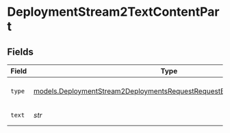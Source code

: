 # DeploymentStream2TextContentPart


## Fields

| Field                                                                                                                                                    | Type                                                                                                                                                     | Required                                                                                                                                                 | Description                                                                                                                                              |
| -------------------------------------------------------------------------------------------------------------------------------------------------------- | -------------------------------------------------------------------------------------------------------------------------------------------------------- | -------------------------------------------------------------------------------------------------------------------------------------------------------- | -------------------------------------------------------------------------------------------------------------------------------------------------------- |
| `type`                                                                                                                                                   | [models.DeploymentStream2DeploymentsRequestRequestBodyPrefixMessagesType](../models/deploymentstream2deploymentsrequestrequestbodyprefixmessagestype.md) | :heavy_check_mark:                                                                                                                                       | The type of the content part.                                                                                                                            |
| `text`                                                                                                                                                   | *str*                                                                                                                                                    | :heavy_check_mark:                                                                                                                                       | The text content.                                                                                                                                        |